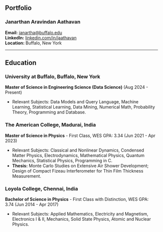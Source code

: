 ## Portfolio

### Janarthan Aravindan Aathavan

**Email:** janartha@buffalo.edu  
**LinkedIn:** [linkedin.com/in/jaathavan](http://linkedin.com/in/jaathavan)  
**Location:** Buffalo, New York

---

## Education

### University at Buffalo, Buffalo, New York  
**Master of Science in Engineering Science (Data Science)** (Aug 2024 - Present)  
- Relevant Subjects: Data Models and Query Language, Machine Learning, Statistical Learning, Data Mining, Numerical Math, Probability Theory, Programming and Database.

### The American College, Madurai, India  
**Master of Science in Physics** - First Class, WES GPA: 3.34 (Jun 2021 - Apr 2023)  
- Relevant Subjects: Classical and Nonlinear Dynamics, Condensed Matter Physics, Electrodynamics, Mathematical Physics, Quantum Mechanics, Statistical Physics, Programming in C.
- **Thesis:** Monte Carlo Studies on Extensive Air Shower Development; Design of Compact Fizeau Interferometer for Thin Film Thickness Measurement.

### Loyola College, Chennai, India  
**Bachelor of Science in Physics** - First Class with Distinction, WES GPA: 3.74 (Jun 2014 - Apr 2017)  
- Relevant Subjects: Applied Mathematics, Electricity and Magnetism, Electronics I & II, Mechanics, Solid State Physics, Atomic and Nuclear Physics.